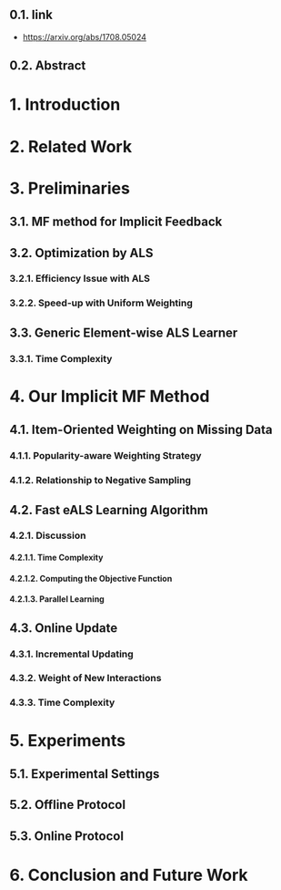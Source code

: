 ## 0.1. link

- https://arxiv.org/abs/1708.05024

## 0.2. Abstract

# 1. Introduction

# 2. Related Work

# 3. Preliminaries

## 3.1. MF method for Implicit Feedback

## 3.2. Optimization by ALS

### 3.2.1. Efficiency Issue with ALS

### 3.2.2. Speed-up with Uniform Weighting

## 3.3. Generic Element-wise ALS Learner

### 3.3.1. Time Complexity

# 4. Our Implicit MF Method

## 4.1. Item-Oriented Weighting on Missing Data

### 4.1.1. Popularity-aware Weighting Strategy

### 4.1.2. Relationship to Negative Sampling

## 4.2. Fast eALS Learning Algorithm

### 4.2.1. Discussion

#### 4.2.1.1. Time Complexity

#### 4.2.1.2. Computing the Objective Function

#### 4.2.1.3. Parallel Learning

## 4.3. Online Update

### 4.3.1. Incremental Updating

### 4.3.2. Weight of New Interactions

### 4.3.3. Time Complexity

# 5. Experiments

## 5.1. Experimental Settings

## 5.2. Offline Protocol

## 5.3. Online Protocol

# 6. Conclusion and Future Work
